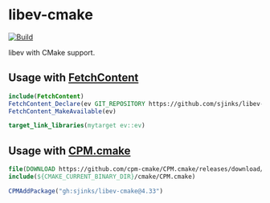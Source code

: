 # libev-cmake

[![Build](https://github.com/sjinks/libev-cmake/actions/workflows/build.yml/badge.svg)](https://github.com/sjinks/libev-cmake/actions/workflows/build.yml)

libev with CMake support.

## Usage with [FetchContent](https://cmake.org/cmake/help/latest/module/FetchContent.html)

```cmake
include(FetchContent)
FetchContent_Declare(ev GIT_REPOSITORY https://github.com/sjinks/libev-cmake GIT_TAG v4.33)
FetchContent_MakeAvailable(ev)

target_link_libraries(mytarget ev::ev)
```

## Usage with [CPM.cmake](https://github.com/cpm-cmake/CPM.cmake)

```cmake
file(DOWNLOAD https://github.com/cpm-cmake/CPM.cmake/releases/download/v0.40.0/CPM.cmake ${CMAKE_CURRENT_BINARY_DIR}/cmake/CPM.cmake)
include(${CMAKE_CURRENT_BINARY_DIR}/cmake/CPM.cmake)

CPMAddPackage("gh:sjinks/libev-cmake@4.33")
```

